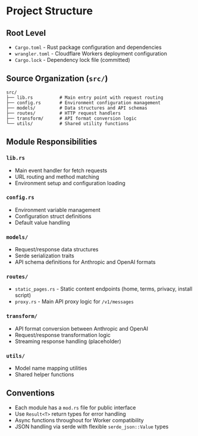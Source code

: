 # Project Structure

## Root Level
- `Cargo.toml` - Rust package configuration and dependencies
- `wrangler.toml` - Cloudflare Workers deployment configuration
- `Cargo.lock` - Dependency lock file (committed)

## Source Organization (`src/`)
```
src/
├── lib.rs          # Main entry point with request routing
├── config.rs       # Environment configuration management
├── models/         # Data structures and API schemas
├── routes/         # HTTP request handlers
├── transform/      # API format conversion logic
└── utils/          # Shared utility functions
```

## Module Responsibilities

### `lib.rs`
- Main event handler for fetch requests
- URL routing and method matching
- Environment setup and configuration loading

### `config.rs`
- Environment variable management
- Configuration struct definitions
- Default value handling

### `models/`
- Request/response data structures
- Serde serialization traits
- API schema definitions for Anthropic and OpenAI formats

### `routes/`
- `static_pages.rs` - Static content endpoints (home, terms, privacy, install script)
- `proxy.rs` - Main API proxy logic for `/v1/messages`

### `transform/`
- API format conversion between Anthropic and OpenAI
- Request/response transformation logic
- Streaming response handling (placeholder)

### `utils/`
- Model name mapping utilities
- Shared helper functions

## Conventions
- Each module has a `mod.rs` file for public interface
- Use `Result<T>` return types for error handling
- Async functions throughout for Worker compatibility
- JSON handling via serde with flexible `serde_json::Value` types
